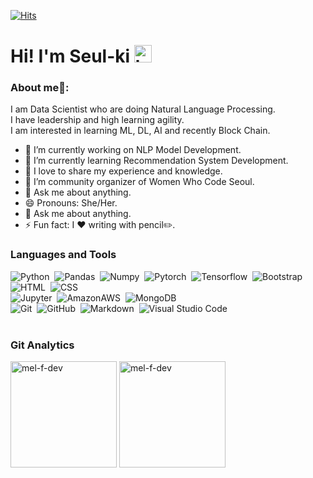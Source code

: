 <!-- <div align=center> -->
[![Hits](https://hits.seeyoufarm.com/api/count/incr/badge.svg?url=https%3A%2F%2Fgithub.com%2Fmel-f-dev&count_bg=%2379C83D&title_bg=%23555555&icon=&icon_color=%23E7E7E7&title=hits&edge_flat=false)](https://hits.seeyoufarm.com)
<!-- </div> -->


# Hi! I'm Seul-ki <img src="https://user-images.githubusercontent.com/1303154/88677602-1635ba80-d120-11ea-84d8-d263ba5fc3c0.gif" width="28px" alt="hi">

### About me🧑:
I am Data Scientist who are doing Natural Language Processing.<br/>
I have leadership and high learning agility. <br/>
I am interested in learning ML, DL, AI and recently Block Chain.


- 🔭 I’m currently working on NLP Model Development.
- 🌱 I’m currently learning Recommendation System Development.
- 👯 I love to share my experience and knowledge.
- 👑 I’m community organizer of Women Who Code Seoul.
- 💬 Ask me about anything.
- 😄 Pronouns: She/Her.
- 💬 Ask me about anything.
- ⚡ Fun fact: I ❤️ writing with pencil✏️.




### Languages and Tools
![Python](https://img.shields.io/badge/-Python-05122A?style=flat&logo=python)&nbsp;
![Pandas](https://shields.io/badge/-Pandas-05122A?style=flat&logo=pandas)&nbsp;
![Numpy](https://shields.io/badge/-Numpy-05122A?style=flat&logo=numpy)&nbsp;
![Pytorch](https://shields.io/badge/-Pytorch-05122A?style=flat&logo=pytorch)&nbsp;
![Tensorflow](https://shields.io/badge/-Tensorflow-05122A?style=flat&logo=tensorflow)&nbsp;
![Bootstrap](https://img.shields.io/badge/-Bootstrap-05122A?style=flat&logo=bootstrap&logoColor=563D7C)&nbsp;
![HTML](https://img.shields.io/badge/-HTML-05122A?style=flat&logo=HTML5)&nbsp;
![CSS](https://img.shields.io/badge/-CSS-05122A?style=flat&logo=CSS3&logoColor=1572B6)&nbsp;\
![Jupyter](https://shields.io/badge/-Jupyter-05122A?style=flat&logo=jupyter)&nbsp;
![AmazonAWS](https://shields.io/badge/-AmazonAWS-05122A?style=flat&logo=amazonaws)&nbsp;
![MongoDB](https://shields.io/badge/-Mongodb-05122A?style=flat&logo=mongodb)&nbsp;\
![Git](https://img.shields.io/badge/-Git-05122A?style=flat&logo=git)&nbsp;
![GitHub](https://img.shields.io/badge/-GitHub-05122A?style=flat&logo=github)&nbsp;
![Markdown](https://img.shields.io/badge/-Markdown-05122A?style=flat&logo=markdown)&nbsp;
![Visual Studio Code](https://img.shields.io/badge/-Visual%20Studio%20Code-05122A?style=flat&logo=visual-studio-code&logoColor=007ACC)&nbsp;\
<br/>




### Git Analytics
<p><img height="170" src="https://github-readme-stats.vercel.app/api?username=mel-f-dev&show_icons=true&locale=en" alt="mel-f-dev" />
<img height="170" src="https://github-readme-stats.vercel.app/api/top-langs?username=mel-f-dev&show_icons=true&locale=en&layout=compact" alt="mel-f-dev" /></p>
